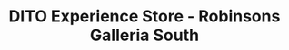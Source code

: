 ---
title: "DITO Experience Store - Robinsons Galleria South"
url: /san-pedro/dito-experience-store-robinsons-galleria-south/
shop: mobile phone
---